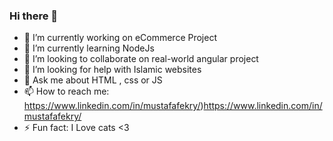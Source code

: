 ### Hi there 👋




- 🔭 I’m currently working on eCommerce Project
- 🌱 I’m currently learning NodeJs
- 👯 I’m looking to collaborate on real-world angular project
- 🤔 I’m looking for help with Islamic websites
- 💬 Ask me about HTML , css or JS 
- 📫 How to reach me: https://www.linkedin.com/in/mustafafekry/)https://www.linkedin.com/in/mustafafekry/
- ⚡ Fun fact: I Love cats <3
